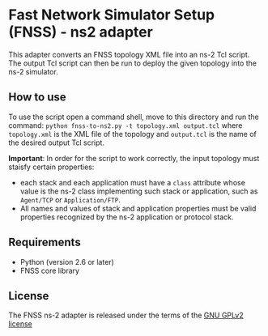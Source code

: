 # Fast Network Simulator Setup (FNSS) - ns2 adapter
This adapter converts an FNSS topology XML file into an ns-2 Tcl script.
The output Tcl script can then be run to deploy the given topology into the ns-2 simulator.

## How to use
To use the script open a command shell, move to this directory and run the command:
`python fnss-to-ns2.py -t topology.xml output.tcl`
where `topology.xml` is the XML file of the topology and `output.tcl` is the name of the desired output Tcl script. 

**Important**: In order for the script to work correctly, the input topology must staisfy certain properties:
 * each stack and each application must have a `class` attribute whose value is the ns-2 class implementing
   such stack or application, such as `Agent/TCP` or `Application/FTP`.
 * All names and values of stack and application properties must be valid properties recognized by the ns-2
   application or protocol stack.

## Requirements
* Python (version 2.6 or later)
* FNSS core library

## License
The FNSS ns-2 adapter is released under the terms of the [GNU GPLv2 license](http://www.gnu.org/licenses/gpl-2.0.html)

